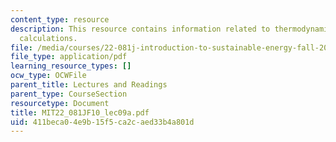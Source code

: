```yaml
---
content_type: resource
description: This resource contains information related to thermodynamics and efficiency
  calculations.
file: /media/courses/22-081j-introduction-to-sustainable-energy-fall-2010/411beca04e9b15f5ca2caed33b4a801d_MIT22_081JF10_lec09a.pdf
file_type: application/pdf
learning_resource_types: []
ocw_type: OCWFile
parent_title: Lectures and Readings
parent_type: CourseSection
resourcetype: Document
title: MIT22_081JF10_lec09a.pdf
uid: 411beca0-4e9b-15f5-ca2c-aed33b4a801d
---
```


